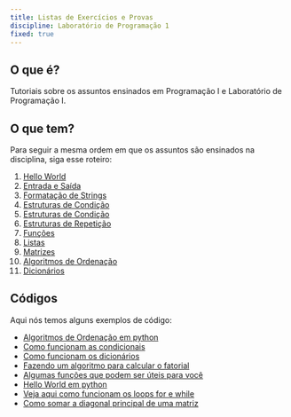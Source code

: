 ```yaml
---
title: Listas de Exercícios e Provas
discipline: Laboratório de Programação 1
fixed: true
---
```

## O que é?

Tutoriais sobre os assuntos ensinados em Programação I e Laboratório de Programação I.

## O que tem?
Para seguir a mesma ordem em que os assuntos são ensinados na disciplina, siga esse roteiro:


1. <a href="https://drive.google.com/file/d/1uVQtYpJNBrdkJBKrEeOmHDBbO4uw7zZY/view?usp=sharing" target="_blank" rel="noopener noreferrer">Hello World</a>
2. <a href="https://drive.google.com/file/d/1wNif6aEEXKoxc3Oe3OiawOQ434yh4cJF/view?usp=sharing" target="_blank">Entrada e Saída</a>
3. <a href="https://drive.google.com/file/d/1wWIwAy3L3J8i5rjeIObrmL8C2HJNSP8_/view?usp=sharing" target="_blank">Formatação de Strings</a>
4. <a href="https://drive.google.com/file/d/1fOwDKR0hWsOOj0eR6tjOnQXxtfr7CDT7/view?usp=sharing" target="_blank">Estruturas de Condição</a>
5. <a href="https://drive.google.com/file/d/1fOwDKR0hWsOOj0eR6tjOnQXxtfr7CDT7/view?usp=sharing" target="_blank">Estruturas de Condição</a>
6. <a href="https://drive.google.com/file/d/1cp3iY7CRcszYf-UKYTvHiN1b_kPAfvet/view?usp=sharing" target="_blank">Estruturas de Repetição</a> 
7. <a href="https://drive.google.com/file/d/1L_vaa20F2xbpmqX5qCrqdH0IkghpOdQQ/view?usp=sharing" target="_blank">Funções</a>
8. <a href="https://drive.google.com/file/d/1ez61VqPCai8KMtkLVNhEBDzRnUqGBRW7/view?usp=sharing" target="_blank">Listas</a>
9. <a href="https://drive.google.com/file/d/1lzsumY1vZ0cLVU50BQveHqzRS6vNL79c/view?usp=sharing" target="_blank">Matrizes</a>
10. <a href="https://drive.google.com/file/d/1VwB5Ryc2w2pZ6j74RNmZowhx0ABOQL9k/view?usp=sharing" target="_blank">Algoritmos de Ordenação</a>
11. <a href="https://drive.google.com/file/d/1BmbMYM8dYE2HwwC2Pd0EPDIcn5P06RIw/view?usp=sharing" target="_blank">Dicionários</a>



## Códigos

Aqui nós temos alguns exemplos de código:
- [Algoritmos de Ordenação em python](/posts/algoritmos-ordenacao-lp1)
- [Como funcionam as condicionais](/posts/algoritmos-condicionais-lp1)
- [Como funcionam os dicionários](/posts/algoritmos-dicionarios-lp1)
- [Fazendo um algoritmo para calcular o fatorial](/posts/algoritmos-fatorial-lp1)
- [Algumas funções que podem ser úteis para você](/posts/algorimos-funcoes-uteis-lp1)
- [Hello World em python](/posts/algoritmos-hello-world-lp1)
- [Veja aqui como funcionam os loops for e while](/posts/algoritmos-loops-lp1)
- [Como somar a diagonal principal de uma matriz](/posts/algoritmos-soma-diagonal-lp1)
